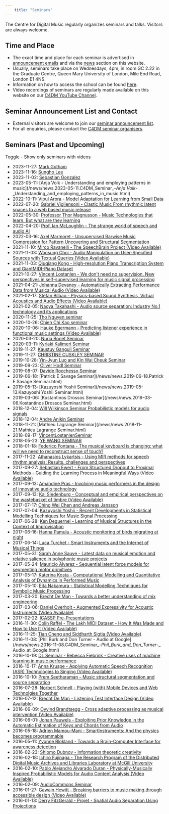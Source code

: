 ```yaml
---
    title: "Seminars"
---
```


The Centre for Digital Music regularly organizes seminars and talks. Visitors are always welcome.

## Time and Place

*   The exact time and place for each seminar is advertised in [announcement emails](http://www.lists.qmul.ac.uk/sympa/info/eecs-c4dm-seminars) and via the [news](/news/) section on this website.
*   Usually, seminars take place on Wednesdays, 4pm, in room GC 2.22 in the Graduate Centre, Queen Mary University of London, Mile End Road, London E1 4NS.
*   Information on how to access the school can be found [here](http://www.eecs.qmul.ac.uk/contact-us).
*   Video recordings of seminars are regularly made available on this website on our [C4DM YouTube Channel](https://www.youtube.com/playlist?list=PLpbLBawVNjQfSG1Z_C2l_SJYmlL9bfjLL).

## Seminar Announcement List and Contact

*   External visitors are welcome to join our [seminar announcement list](http://www.lists.qmul.ac.uk/sympa/info/eecs-c4dm-seminars).
*   For all enquiries, please contact the [C4DM seminar organisers](mailto:c4dm-seminar-organisers@qmul.ac.uk).

## Seminars (Past and Upcoming)

Toggle - Show only seminars with videos

*   2023-11-27: [Mark Gotham](/news/news.2023-11-27.C4DM_Seminar_Mark_Gotham.html)
*   2023-11-16: [Sungho Lee](/news/news.2023-11-16.C4DM_Seminar_Sungho_Lee.html)
*   2023-11-02: [Sebastian Gonzalez](/news/news.2023-11-02.C4DM_Seminar_Sebastian_Gonzalez.html)
*   2023-05-11: [Anja Volk - Understanding and employing patterns in music](/news/news.2023-05-11.C4DM_Seminar_-_Anja Volk_-_Understanding_and_employing_patterns_in_music.html)
*   2022-10-11: [Vipul Arora - Model Adaptation for Learning from Small Data](/news/news.2022-10-11.C4DM_Seminar_-_Vipul_Arora_-_Model_Adaptation_for_Learning_from_Small_Data.html)
*   2022-07-20: [Gabriel Vigliensoni - Clastic Music From rhythmic latent spaces to a web based music release](/news/news.2022-07-20.C4DM_Seminar_-_Gabriel_Vigliensoni_-_Clastic_Music_From_rhythmic_latent_spaces_to_a_web_based_music_release.html)
*   2022-05-30: [Professor Thor Magnusson - Music Technologies that learn. But what are they learning](/news/news.2022-05-30.C4DM_Seminar_-_Professor_Thor_Magnusson_-_Music_Technologies_that_learn._But_what_are_they_learning.html)
*   2022-04-20: [Prof. Ian McLoughlin - The strange world of speech and audio AI](/news/news.2022-04-20.C4DM_Seminar_-_Prof._Ian_McLoughlin_-_The_strange_world_of_speech_and_audio_AI.html)
*   2022-03-16: [Axel Marmoret - Unsupervised Barwise Music Compression for Pattern Uncovering and Structural Segmentation](/news/news.2022-03-16.C4DM_Seminar_-_Axel_Marmoret_-_Unsupervised_Barwise_Music_Compression_for_Pattern_Uncovering_and_Structural_Segmentation.html)
*   2021-11-10: [Mirco Ravanelli - The SpeechBrain Project (Video Available)](/news/news.2021-11-10.C4DM_Seminar_-_Mirco_Ravanelli_-_The_SpeechBrain_Project_(Video_Available).html)
*   2021-11-03: [Woosung Choi - Audio Manipulation on User-Specified Sources with Textual Queries (Video Available)](/news/news.2021-11-03.C4DM_Seminar_-_Woosung_Choi_-_Audio_Manipulation_on_User-Specified_Sources_with_Textual_Queries_(Video_Available).html)
*   2021-11-03: [Qiuqiang Kong - High-resolution Piano Transcription System and GiantMIDI-Piano Dataset](/news/news.2021-11-03.C4DM_Seminar_-_Qiuqiang_Kong_-_High-resolution_Piano_Transcription_System_and_GiantMIDI-Piano_Dataset.html)
*   2021-10-27: [Vincent Lostanlen - We don't need no supervision. New perspectives in self-supervised learning for music signal processing](/news/news.2021-10-27.C4DM_Seminar_-_Vincent_Lostanlen_-_We_don't_need_no_supervision._New_perspectives_in_self-supervised_learning_for_music_signal_processing.html)
*   2021-04-21: [Johanna Devaney - Automatically Extracting Performance Data from Musical Audio (Video Available)](/news/news.2021-04-21.C4DM_Seminar_-_Johanna_Devaney_-_Automatically_Extracting_Performance_Data_from_Musical_Audio_(Video_Available).html)
*   2021-02-17: [Stefan Bilbao - Physics-based Sound Synthesis, Virtual Acoustics and Audio Effects (Video Available)](/news/news.2021-02-17.C4DM_Seminar_-_Stefan_Bilbao_-_Physics-based_Sound_Synthesis,_Virtual_Acoustics_and_Audio_Effects_(Video_Available).html)
*   2021-02-05: [Naoya Takahashi - Audio source separation: Industry No.1 technology and its applications](/news/news.2021-02-05.C4DM_Seminar_-_Naoya_Takahashi_-_Audio_source_separation:_Industry_No.1_technology_and_its_applications.html)
*   2020-11-25: [Tho Nguyen seminar](/news/news.2020-11-25.Tho_Nguyen_seminar.html)
*   2020-10-26: [Chieh Chi Kao seminar](/news/news.2020-10-26.Chieh_Chi_Kao_seminar.html)
*   2020-10-06: [Hauke Egermann - Predicting listener experience in functional music settings (Video Available)](/news/news.2020-10-06.C4DM_Seminar_-_Hauke_Egermann_-_Predicting_listener_experience_in_functional_music_settings_(Video_Available).html)
*   2020-03-20: [Nuria Bonet Seminar](/news/news.2020-03-20.Nuria_Bonet_Seminar.html)
*   2020-03-11: [Kyriaki Kalimeri Seminar](/news/news.2020-03-11.Kyriaki_Kalimeri_Seminar.html)
*   2019-11-27: [Kaustuv Ganguli Seminar](/news/news.2019-11-27.Kaustuv_Ganguli_Seminar.html)
*   2019-11-27: [CHRISTINE CUSKLEY SEMINAR](/news/news.2019-11-27.CHRISTINE_CUSKLEY_SEMINAR.html)
*   2019-10-28: [Yin-Jyun Luo and Kin Wai Cheuk Seminar](/news/news.2019-10-28.Yin-Jyun_Luo_and_Kin_Wai_Cheuk_Seminar.html)
*   2019-09-23: [Oliver Hodl Seminar](/news/news.2019-09-23.Oliver_Hodl_Seminar.html)
*   2019-08-07: [Davide Rocchesso Seminar](/news/news.2019-08-07.Davide_Rocchesso_Seminar.html)
*   2019-06-18: [Patrick E Savage Seminar](/news/news.2019-06-18.Patrick E Savage Seminar.html)
*   2019-05-13: [Kazuyoshi Yoshii Seminar](/news/news.2019-05-13.Kazuyoshi Yoshii Seminar.html)
*   2019-03-06: [Kostantinos Drossos Seminar](/news/news.2019-03-06.Kostantinos Drossos Seminar.html)
*   2018-12-04: [Will Wilkinson Seminar Probabilistic models for audio signals](/news/news.2018-12-04.Will_Wilkinson_Seminar_Probabilistic_models_for_audio_signals.html)
*   2018-12-04: [Andre Anikin Seminar](/news/news.2018-12-04.Andre_Anikin_Seminar.html)
*   2018-11-21: [Mathieu Lagrange Seminar](/news/news.2018-11-21.Mathieu Lagrange Seminar.html)
*   2018-09-17: [VincentLostanlenSeminar](/news/news.2018-09-17.VincentLostanlenSeminar.html)
*   2018-05-23: [YE WANG SEMINAR](/news/news.2018-05-23.YE_WANG_SEMINAR.html)
*   2018-01-18: [Federico Fontana - The musical keyboard is changing: what will we need to reconstruct sense of touch?](/news/news.2018-01-18.C4DM_Seminar_-_Federico_Fontana_-_The_musical_keyboard_is_changing:_what_will_we_need_to_reconstruct_sense_of_touch?.html)
*   2017-11-22: [Athanasios Lykartsis - Using MIR methods for speech rhythm analysis: Results, challenges and perspectives](/news/news.2017-11-22.C4DM_Seminar_-_Athanasios_Lykartsis_-_Using_MIR_methods_for_speech_rhythm_analysis:_Results,_challenges_and_perspectives.html)
*   2017-09-27: [Sebastian Ewert - From Structured Dropout to Proximal Methods - Guiding the Learning Process in Meaningful Ways (Video Available)](/news/news.2017-09-27.C4DM_Seminar_-_Sebastian_Ewert_-_From_Structured_Dropout_to_Proximal_Methods_-_Guiding_the_Learning_Process_in_Meaningful_Ways_(Video_Available).html)
*   2017-09-13: [Amandine Pras - Involving music performers in the design of innovative audio technology](/news/news.2017-09-13.C4DM_Seminar_-_Amandine_Pras_-_Involving_music_performers_in_the_design_of_innovative_audio_technology.html)
*   2017-09-13: [Kai Siedenburg - Conceptual and empirical perspectives on the wastebasket of timbre (Video Available)](/news/news.2017-09-13.C4DM_Seminar_-_Kai_Siedenburg_-_Conceptual_and_empirical_perspectives_on_the_wastebasket_of_timbre_(Video_Available).html)
*   2017-07-17: [Ching Wei Chen and Andreas Jansson](/news/news.2017-07-17.C4DM_Seminar_-_Ching_Wei_Chen_and_Andreas_Jansson.html)
*   2017-07-04: [Kazuyoshi Yoshii - Recent Developments in Statistical Modelling Techniques for Music Signal Processing](/news/news.2017-07-04.C4DM_Seminar_-_Kazuyoshi_Yoshii_-_Recent_Developments_in_Statistical_Modelling_Techniques_for_Music_Signal_Processing.html)
*   2017-06-28: [Ken Deguernel - Learning of Musical Structures in the Context of Improvisation](/news/news.2017-06-28.C4DM_Seminar_-_Ken_Deguernel_-_Learning_of_Musical_Structures_in_the_Context_of_Improvisation.html)
*   2017-06-16: [Hanna Pamula - Acoustic monitoring of birds migrating at night](/news/news.2017-06-16.C4DM_Seminar_-_Hanna_Pamula_-_Acoustic_monitoring_of_birds_migrating_at_night.html)
*   2017-06-14: [Luca Turchet - Smart Instruments and the Internet of Musical Things](/news/news.2017-06-14.C4DM_Seminar_-_Luca_Turchet_-_Smart_Instruments_and_the_Internet_of_Musical_Things.html)
*   2017-05-31: [Sarah Anne Sauve - Latest data on musical emotion and relative salience in polyphonic music projects](/news/news.2017-05-31.C4DM_Seminar_-_Sarah_Anne_Sauve_-_Latest_data_on_musical_emotion_and_relative_salience_in_polyphonic_music_projects.html)
*   2017-05-24: [Mauricio Alvarez - Sequential latent force models for segmenting motor primitives](/news/news.2017-05-24.C4DM_Seminar_-_Mauricio_Alvarez_-_Sequential_latent_force_models_for_segmenting_motor_primitives.html)
*   2017-05-17: [Katerina Kosta - Computational Modelling and Quantitative Analysis of Dynamics in Performed Music](/news/news.2017-05-17.C4DM_Seminar_-_Katerina_Kosta_-_Computational_Modelling_and_Quantitative_Analysis_of_Dynamics_in_Performed_Music.html)
*   2017-05-10: [Eita Nakamura - Statistical Modelling Techniques for Symbolic Music Processing](/news/news.2017-05-10.C4DM_Seminar_-_Eita_Nakamura_-_Statistical_Modelling_Techniques_for_Symbolic_Music_Processing.html)
*   2017-03-20: [Brecht De Man - Towards a better understanding of mix engineering](/news/news.2017-03-20.C4DM_Seminar_-_Brecht_De_Man_-_Towards_a_better_understanding_of_mix_engineering.html)
*   2017-03-06: [Daniel Overholt - Augmented Expressivity for Acoustic Instruments (Video Available)](/news/news.2017-03-06.C4DM_Seminar_-_Daniel_Overholt_-_Augmented_Expressivity_for_Acoustic_Instruments_(Video_Available).html)
*   2017-02-22: [ICASSP Pre-Presentations](/news/news.2017-02-22.C4DM_Seminar_-_ICASSP_Pre-Presentations.html)
*   2016-11-30: [Colin Raffel - The Lakh MIDI Dataset - How It Was Made and How to Use It (Video Available)](/news/news.2016-11-30.C4DM_Seminar_-_Colin_Raffel_-_The_Lakh_MIDI_Dataset_-_How_It_Was_Made_and_How_to_Use_It_(Video_Available).html)
*   2016-11-25: [Tian Cheng and Siddharth Sigtia (Video Available)](/news/news.2016-11-25.C4DM_Seminar_-_Tian_Cheng_and_Siddharth_Sigtia_(Video_Available).html)
*   2016-11-08: [Phil Burk and Don Turner - Audio at Google](/news/news.2016-11-08.C4DM_Seminar_-_Phil_Burk_and_Don_Turner_-_ Audio_at_Google.html)
*   2016-10-19: [DL Seminar - Rebecca Fiebrink - Creative uses of machine learning in music performance](/news/news.2016-10-19.DL_Seminar_-_Rebecca_Fiebrink_-_Creative_uses_of_machine_learning_in_music_performance.html)
*   2016-10-17: [Anna Kruspe - Applying Automatic Speech Recognition (ASR) Technologies to Singing (Video Available)](/news/news.2016-10-17.C4DM_Seminar_-_Anna_Kruspe_-_Applying_Automatic_Speech_Recognition_(ASR)_Technologies_to_Singing_(Video_Available).html)
*   2016-10-10: [Prem Seetharaman - Music structural segmentation and source separation](/news/news.2016-10-10.C4DM_Seminar_-_Prem_Seetharaman_-_Music_structural_segmentation_and_source_separation.html)
*   2016-07-28: [Norbert Schnell - Playing (with) Mobile Devices and Web Technolgies Together](/news/news.2016-07-28.C4DM_Seminar_-_Norbert_Schnell_-_Playing_(with)_Mobile_Devices_and_Web_Technolgies_Together.html)
*   2016-07-12: [Brecht De Man - Listening Test Interface Design (Video Available)](/news/news.2016-07-12.C4DM_Seminar_-_Brecht_De_Man_-_Listening_Test_Interface_Design_(Video_Available).html)
*   2016-06-09: [Oyvind Brandtsegg - Cross adaptive processing as musical intervention (Video Available)](/news/news.2016-06-09.C4DM_Seminar_-_Oyvind_Brandtsegg_-_Cross_adaptive_processing_as_musical_intervention_(Video_Available).html)
*   2016-06-01: [Johan Pauwels - Exploiting Prior Knowledge in the Automatic Estimation of Keys and Chords from Audio](/news/news.2016-06-01.C4DM_Seminar_-_Johan_Pauwels_-_Exploiting_Prior_Knowledge_in_the_Automatic_Estimation_of_Keys_and_Chords_from_Audio.html)
*   2016-05-18: [Adrien Mamou-Mani - SmartInstruments: And the physics becomes programmable](/news/news.2016-05-18.C4DM_Seminar_-_Adrien_Mamou-Mani_-_SmartInstruments:_And_the_physics_becomes_programmable.html)
*   2016-05-11: [Yvonne Blokland - Towards a Brain-Computer Interface for awareness detection](/news/news.2016-05-11.C4DM_Seminar_-_Yvonne_Blokland_-_Towards_a_Brain-Computer_Interface_for_awareness_detection.html)
*   2016-02-23: [Shlomo Dubnov - Information theoretic creativity](/news/news.2016-02-23.C4DM_Seminar_-_Shlomo_Dubnov_-_Information_theoretic_creativity.html)
*   2016-02-18: [Ichiro Fujinaga - The Research Program of the Distributed Digital Music Archives and Libraries Laboratory at McGill University](/news/news.2016-02-18.C4DM_Seminar_-_Ichiro_Fujinaga_-_The_Research_Program_of_the_Distributed_Digital_Music_Archives_and_Libraries_Laboratory_at_McGill_University.html)
*   2016-02-10: [Pablo Alejandro Alvarado Duran - Physically-Musically Inspired Probabilistic Models for Audio Content Analysis (Video Available)](/news/news.2016-02-10.C4DM_Seminar_-_Pablo_Alejandro_Alvarado_Duran_-_Physically-Musically_Inspired_Probabilistic_Models_for_Audio_Content_Analysis_(Video_Available).html)
*   2016-02-09: [AudioCommons Seminar](/news/news.2016-02-09.AudioCommons_Seminar.html)
*   2016-01-27: [Gawain Hewitt - Breaking barriers to music making through accessible design (Video Available)](/news/news.2016-01-27.C4DM_Seminar_-_Gawain_Hewitt_-_Breaking_barriers_to_music_making_through_accessible_design_(Video_Available).html)
*   2016-01-13: [Derry FitzGerald - Projet - Spatial Audio Separation Using Projections](/news/news.2016-01-13.C4DM_Seminar_-_Derry_FitzGerald_-_Projet_-_Spatial_Audio_Separation_Using_Projections.html)
